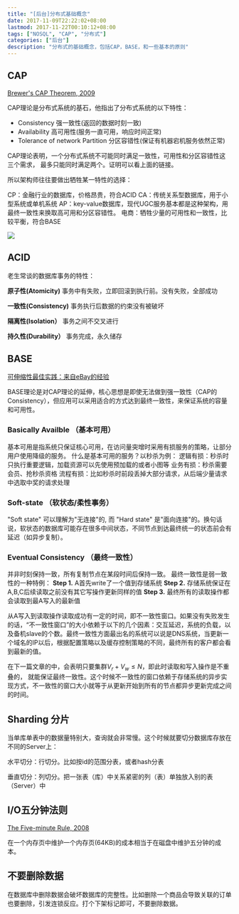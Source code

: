 ```yaml
---
title: "[后台]分布式基础概念"
date: 2017-11-09T22:22:02+08:00
lastmod: 2017-11-22T00:10:12+08:00
tags: ["NOSQL", "CAP", "分布式"]
categories: ["后台"]
description: "分布式的基础概念，包括CAP，BASE，和一些基本的原则"
---
```





## CAP

<a href="http://www.julianbrowne.com/article/brewers-cap-theorem">Brewer's CAP Theorem, 2009</a>

CAP理论是分布式系统的基石，他指出了分布式系统的以下特性：

* Consistency  强一致性(返回的数据时刻一致)
* Availability 高可用性(服务一直可用，响应时间正常)
* Tolerance of network Partition 分区容错性(保证有机器宕机服务依然正常)

CAP理论表明，一个分布式系统不可能同时满足一致性，可用性和分区容错性这三个需求，
最多只能同时满足两个。证明可以看上面的链接。

所以架构师往往要做出牺牲某一特性的选择：

CP：金融行业的数据库，价格昂贵，符合ACID
CA：传统关系型数据库，用于小型系统或单机系统
AP：key-value数据库，现代UGC服务基本都是这种架构，用最终一致性来换取高可用和分区容错性。
电商：牺牲少量的可用性和一致性，比较平衡，符合BASE

<img src="http://chestnutheng-blog-1254282572.file.myqcloud.com/cap_thoery.png" />



## ACID

老生常谈的数据库事务的特性：

**原子性(Atomicity)**  事务中有失败，立即回滚到执行前。没有失败，全部成功

**一致性(Consistency)** 事务执行后数据的约束没有被破坏

**隔离性(Isolation）** 事务之间不交叉进行

**持久性(Durability）** 事务完成，永久储存

## BASE

<a href="http://www.infoq.com/cn/articles/ebay-scalability-best-practices">可伸缩性最佳实践：来自eBay的经验</a>

BASE理论是对CAP理论的延伸，核心思想是即使无法做到强一致性（CAP的Consistency），但应用可以采用适合的方式达到最终一致性，来保证系统的容量和可用性。

### Basically Availble （基本可用）

基本可用是指系统只保证核心可用，在访问量突增时采用有损服务的策略，让部分用户使用降级的服务。
什么是基本可用的服务？以秒杀为例：
逻辑有损：秒杀时只执行重要逻辑，加载资源可以先使用预加载的或者小图等
业务有损：秒杀需要会员、抢秒杀资格
流程有损：比如秒杀时前段丢掉大部分请求，从后端少量请求中选取中奖的请求处理

### Soft-state （软状态/柔性事务）
 
"Soft state" 可以理解为"无连接"的, 而 "Hard state" 是"面向连接"的。换句话说，软状态的数据库可能存在很多中间状态，不同节点到达最终统一的状态前会有延迟（如异步复制）。

### Eventual Consistency （最终一致性）

并非时刻保持一致，所有复制节点在某段时间后保持一致。
最终一致性是弱一致性的一种特例：
**Step 1.** A首先write了一个值到存储系统
**Step 2.** 存储系统保证在A,B,C后续读取之前没有其它写操作更新同样的值
**Step 3.** 最终所有的读取操作都会读取到最A写入的最新值

从A写入到读取操作读取成功有一定的时间，即不一致性窗口。如果没有失败发生的话，“不一致性窗口”的大小依赖于以下的几个因素：交互延迟，系统的负载，以及备机slave的个数。最终一致性方面最出名的系统可以说是DNS系统，当更新一个域名的IP以后，根据配置策略以及缓存控制策略的不同，最终所有的客户都会看到最新的值。

在下一篇文章的中，会表明只要集群$V_r + V_w \leq N$，即此时读取和写入操作是不重叠的， 就能保证最终一致性。这个时候不一致性的窗口依赖于存储系统的异步实现方式，不一致性的窗口大小就等于从更新开始到所有的节点都异步更新完成之间的时间。
  ​

## Sharding 分片

当单库单表中的数据量特别大，查询就会非常慢。这个时候就要切分数据库存放在不同的Server上：

水平切分：行切分。比如按id的范围分表，或者hash分表

垂直切分：列切分。把一张表（库）中关系紧密的列（表）单独放入别的表（Server）中

## I/O五分钟法则

<a href="http://queue.acm.org/detail.cfm?id=1413264">The Five-minute Rule, 2008 </a>

在一个内存页中维护一个内存页(64KB)的成本相当于在磁盘中维护五分钟的成本。

## 不要删除数据

在数据库中删除数据会破坏数据库的完整性。比如删除一个商品会导致关联的订单也要删除，引发连锁反应。打个下架标记即可，不要删除数据。

